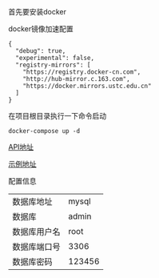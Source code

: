 首先要安装docker

docker镜像加速配置

```
{
  "debug": true,
  "experimental": false,
  "registry-mirrors": [
    "https://registry.docker-cn.com",
    "http://hub-mirror.c.163.com",
    "https://docker.mirrors.ustc.edu.cn"
  ]
}
```

在项目根目录执行一下命令启动

```
docker-compose up -d

```

[API地址](http://127.0.0.1:886/swagger/index.html)

[示例地址](http://127.0.0.1:8088)

配置信息

<table>
<tr>
<td>数据库地址</td>
<td>mysql</td>
</tr>
<tr>
<td>数据库</td>
<td>admin</td>
</tr>
<tr>
<td>数据库用户名</td>
<td>root</td>
</tr>
<tr>
<td>数据库端口号</td>
<td>3306</td>
</tr>
<tr>
<td>数据库密码</td>
<td>123456</td>
</tr>
</table>
